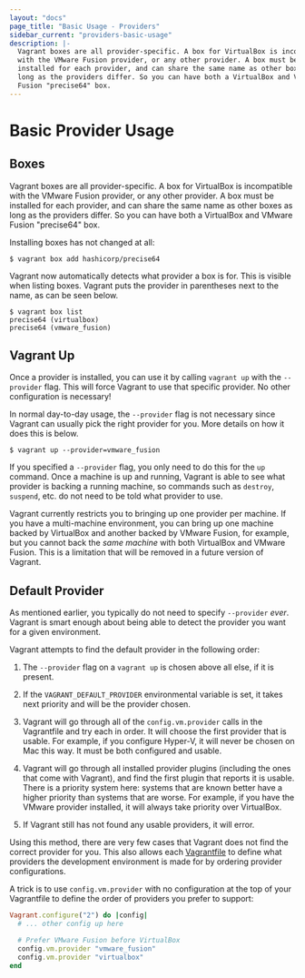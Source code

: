 ```yaml
---
layout: "docs"
page_title: "Basic Usage - Providers"
sidebar_current: "providers-basic-usage"
description: |-
  Vagrant boxes are all provider-specific. A box for VirtualBox is incompatible
  with the VMware Fusion provider, or any other provider. A box must be
  installed for each provider, and can share the same name as other boxes as
  long as the providers differ. So you can have both a VirtualBox and VMware
  Fusion "precise64" box.
---
```


# Basic Provider Usage

## Boxes

Vagrant boxes are all provider-specific. A box for VirtualBox is incompatible
with the VMware Fusion provider, or any other provider. A box must be installed
for each provider, and can share the same name as other boxes as long
as the providers differ. So you can have both a VirtualBox and VMware Fusion
"precise64" box.

Installing boxes has not changed at all:

```
$ vagrant box add hashicorp/precise64
```

Vagrant now automatically detects what provider a box is for. This is
visible when listing boxes. Vagrant puts the provider in parentheses next
to the name, as can be seen below.

```
$ vagrant box list
precise64 (virtualbox)
precise64 (vmware_fusion)
```

## Vagrant Up

Once a provider is installed, you can use it by calling `vagrant up`
with the `--provider` flag. This will force Vagrant to use that specific
provider. No other configuration is necessary!

In normal day-to-day usage, the `--provider` flag is not necessary
since Vagrant can usually pick the right provider for you. More details
on how it does this is below.

```
$ vagrant up --provider=vmware_fusion
```

If you specified a `--provider` flag, you only need to do this for the
`up` command. Once a machine is up and running, Vagrant is able to
see what provider is backing a running machine, so commands such as
`destroy`, `suspend`, etc. do not need to be told what provider to use.

<div class="alert alert-info">
  Vagrant currently restricts you to bringing up one provider per machine.
  If you have a multi-machine environment, you can bring up one machine
  backed by VirtualBox and another backed by VMware Fusion, for example, but you
  cannot back the <em>same machine</em> with both VirtualBox and
  VMware Fusion. This is a limitation that will be removed in a future
  version of Vagrant.
</div>

## Default Provider

As mentioned earlier, you typically do not need to specify `--provider`
_ever_. Vagrant is smart enough about being able to detect the provider
you want for a given environment.

Vagrant attempts to find the default provider in the following order:

  1. The `--provider` flag on a `vagrant up` is chosen above all else, if
     it is present.

  2. If the `VAGRANT_DEFAULT_PROVIDER` environmental variable is set,
     it takes next priority and will be the provider chosen.

  3. Vagrant will go through all of the `config.vm.provider` calls in the
     Vagrantfile and try each in order. It will choose the first provider
     that is usable. For example, if you configure Hyper-V, it will never
     be chosen on Mac this way. It must be both configured and usable.

  4. Vagrant will go through all installed provider plugins (including the
     ones that come with Vagrant), and find the first plugin that reports
     it is usable. There is a priority system here: systems that are known
     better have a higher priority than systems that are worse. For example,
     if you have the VMware provider installed, it will always take priority
     over VirtualBox.

  5. If Vagrant still has not found any usable providers, it will error.

Using this method, there are very few cases that Vagrant does not find the
correct provider for you. This also allows each
[Vagrantfile](/docs/vagrantfile/) to define what providers
the development environment is made for by ordering provider configurations.

A trick is to use `config.vm.provider` with no configuration at the top of
your Vagrantfile to define the order of providers you prefer to support:

```ruby
Vagrant.configure("2") do |config|
  # ... other config up here

  # Prefer VMware Fusion before VirtualBox
  config.vm.provider "vmware_fusion"
  config.vm.provider "virtualbox"
end
```

